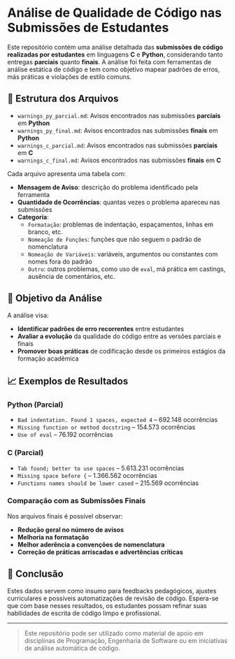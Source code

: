 # Análise de Qualidade de Código nas Submissões de Estudantes

Este repositório contém uma análise detalhada das **submissões de código realizadas por estudantes** em linguagens **C** e **Python**, considerando tanto entregas **parciais** quanto **finais**. A análise foi feita com ferramentas de análise estática de código e tem como objetivo mapear padrões de erros, más práticas e violações de estilo comuns.

## 📁 Estrutura dos Arquivos

- `warnings_py_parcial.md`: Avisos encontrados nas submissões **parciais** em **Python**
- `warnings_py_final.md`: Avisos encontrados nas submissões **finais** em **Python**
- `warnings_c_parcial.md`: Avisos encontrados nas submissões **parciais** em **C**
- `warnings_c_final.md`: Avisos encontrados nas submissões **finais** em **C**

Cada arquivo apresenta uma tabela com:
- **Mensagem de Aviso**: descrição do problema identificado pela ferramenta
- **Quantidade de Ocorrências**: quantas vezes o problema apareceu nas submissões
- **Categoria**:
  - `Formatação`: problemas de indentação, espaçamentos, linhas em branco, etc.
  - `Nomeação de Funções`: funções que não seguem o padrão de nomenclatura
  - `Nomeação de Variáveis`: variáveis, argumentos ou constantes com nomes fora do padrão
  - `Outro`: outros problemas, como uso de `eval`, má prática em castings, ausência de comentários, etc.

## 🎯 Objetivo da Análise

A análise visa:
- **Identificar padrões de erro recorrentes** entre estudantes
- **Avaliar a evolução** da qualidade do código entre as versões parciais e finais
- **Promover boas práticas** de codificação desde os primeiros estágios da formação acadêmica

## 📈 Exemplos de Resultados

### Python (Parcial)
- `Bad indentation. Found 1 spaces, expected 4` – 692.148 ocorrências
- `Missing function or method docstring` – 154.573 ocorrências
- `Use of eval` – 76.192 ocorrências

### C (Parcial)
- `Tab found; better to use spaces` – 5.613.231 ocorrências
- `Missing space before {` – 1.366.562 ocorrências
- `Functions names should be lower cased` – 215.569 ocorrências

### Comparação com as Submissões Finais
Nos arquivos finais é possível observar:
- **Redução geral no número de avisos**
- **Melhoria na formatação**
- **Melhor aderência a convenções de nomenclatura**
- **Correção de práticas arriscadas e advertências críticas**

## 🧠 Conclusão

Estes dados servem como insumo para feedbacks pedagógicos, ajustes curriculares e possíveis automatizações de revisão de código. Espera-se que com base nesses resultados, os estudantes possam refinar suas habilidades de escrita de código limpo e profissional.

---

> Este repositório pode ser utilizado como material de apoio em disciplinas de Programação, Engenharia de Software ou em iniciativas de análise automática de código.
